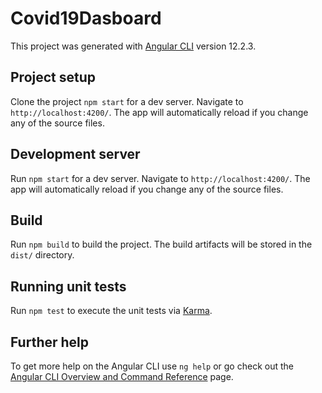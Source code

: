 # Covid19Dasboard

This project was generated with [Angular CLI](https://github.com/angular/angular-cli) version 12.2.3.

## Project setup

Clone the project `npm start` for a dev server. Navigate to `http://localhost:4200/`. The app will automatically reload if you change any of the source files.

## Development server

Run `npm start` for a dev server. Navigate to `http://localhost:4200/`. The app will automatically reload if you change any of the source files.

## Build

Run `npm build` to build the project. The build artifacts will be stored in the `dist/` directory.

## Running unit tests

Run `npm test` to execute the unit tests via [Karma](https://karma-runner.github.io).

## Further help

To get more help on the Angular CLI use `ng help` or go check out the [Angular CLI Overview and Command Reference](https://angular.io/cli) page.
